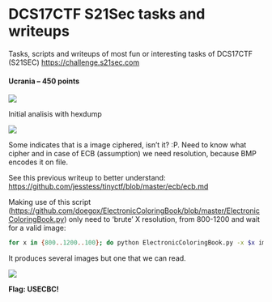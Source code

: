 # DCS17CTF S21Sec tasks and writeups
Tasks, scripts and writeups of most fun or interesting tasks of DCS17CTF (S21SEC)
https://challenge.s21sec.com

#### Ucrania – 450 points 
![](https://i1.wp.com/blogs.tunelko.com/wp-content/uploads/2017/05/UCRANIA.jpg?w=844&ssl=1)

Initial analisis with hexdump 

![](https://i2.wp.com/blogs.tunelko.com/wp-content/uploads/2017/05/ucrania-hexdump.jpg?zoom=1.25&resize=692%2C606&ssl=1)

Some indicates that is a image ciphered, isn’t it? :P. Need to know what cipher and in case of ECB (assumption) we need resolution, because BMP encodes it on file.

See this previous writeup to better understand: https://github.com/jesstess/tinyctf/blob/master/ecb/ecb.md

Making use of this script (https://github.com/doegox/ElectronicColoringBook/blob/master/ElectronicColoringBook.py) only need to ‘brute’ X resolution, from 800-1200 and wait for a valid image:

```bash	
for x in {800..1200..100}; do python ElectronicColoringBook.py -x $x image_bffd6d7169826614c3f23cf0a7bdf997.enc ; done
```

It produces several images but one that we can read.

![](https://i2.wp.com/blogs.tunelko.com/wp-content/uploads/2017/05/ucrania-img.jpg?resize=768%2C285&ssl=1)

**Flag: USECBC!**